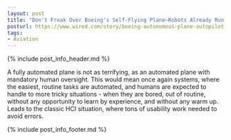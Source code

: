 ```yaml
---
layout: post
title: "Don't Freak Over Boeing's Self-Flying Plane—Robots Already Run the Skies"
posturl: https://www.wired.com/story/boeing-autonomous-plane-autopilot
tags:
- Aviation
---
```


{% include post_info_header.md %}

A fully automated plane is not as terrifying, as an automated plane with mandatory human oversight. This would mean once again systems, where the easiest, routine tasks are automated, and humans are expected to handle to more tricky situations - when they are bored, out of routine, without any opportunity to learn by experience, and without any warm up. Leads to the classic HCI situation, where tons of usability work needed to avoid errors.

<!--more-->
{% include post_info_footer.md %}
